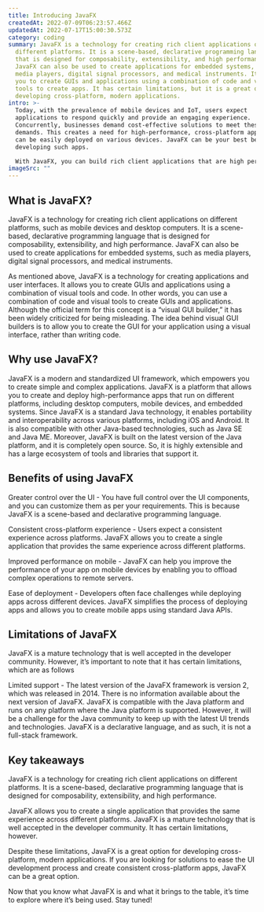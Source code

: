```yaml
---
title: Introducing JavaFX
createdAt: 2022-07-09T06:23:57.466Z
updatedAt: 2022-07-17T15:00:30.573Z
category: coding
summary: JavaFX is a technology for creating rich client applications on
  different platforms. It is a scene-based, declarative programming language
  that is designed for composability, extensibility, and high performance.
  JavaFX can also be used to create applications for embedded systems, such as
  media players, digital signal processors, and medical instruments. It allows
  you to create GUIs and applications using a combination of code and visual
  tools to create apps. It has certain limitations, but it is a great option for
  developing cross-platform, modern applications.
intro: >-
  Today, with the prevalence of mobile devices and IoT, users expect
  applications to respond quickly and provide an engaging experience.
  Concurrently, businesses demand cost-effective solutions to meet these
  demands. This creates a need for high-performance, cross-platform apps that
  can be easily deployed on various devices. JavaFX can be your best bet for
  developing such apps.

  With JavaFX, you can build rich client applications that are high performing, responsive, and have a natural user interface (NUI). In this post, we will explain what JavaFX is and what it brings to the table. We will also see some examples of where this technology is being used. If you’re interested in learning more about its benefits and implementation details, keep reading!
imageSrc: ""
---
```


## What is JavaFX?

JavaFX is a technology for creating rich client applications on different platforms, such as mobile devices and desktop computers. It is a scene-based, declarative programming language that is designed for composability, extensibility, and high performance.
JavaFX can also be used to create applications for embedded systems, such as media players, digital signal processors, and medical instruments.

As mentioned above, JavaFX is a technology for creating applications and user interfaces. It allows you to create GUIs and applications using a combination of visual tools and code. In other words, you can use a combination of code and visual tools to create GUIs and applications.
Although the official term for this concept is a “visual GUI builder,” it has been widely criticized for being misleading. The idea behind visual GUI builders is to allow you to create the GUI for your application using a visual interface, rather than writing code.

## Why use JavaFX?

JavaFX is a modern and standardized UI framework, which empowers you to create simple and complex applications. JavaFX is a platform that allows you to create and deploy high-performance apps that run on different platforms, including desktop computers, mobile devices, and embedded systems.
Since JavaFX is a standard Java technology, it enables portability and interoperability across various platforms, including iOS and Android. It is also compatible with other Java-based technologies, such as Java SE and Java ME.
Moreover, JavaFX is built on the latest version of the Java platform, and it is completely open source. So, it is highly extensible and has a large ecosystem of tools and libraries that support it.

## Benefits of using JavaFX

Greater control over the UI - You have full control over the UI components, and you can customize them as per your requirements. This is because JavaFX is a scene-based and declarative programming language.

Consistent cross-platform experience - Users expect a consistent experience across platforms. JavaFX allows you to create a single application that provides the same experience across different platforms.

Improved performance on mobile - JavaFX can help you improve the performance of your app on mobile devices by enabling you to offload complex operations to remote servers.

Ease of deployment - Developers often face challenges while deploying apps across different devices. JavaFX simplifies the process of deploying apps and allows you to create mobile apps using standard Java APIs.

## Limitations of JavaFX

JavaFX is a mature technology that is well accepted in the developer community. However, it’s important to note that it has certain limitations, which are as follows

Limited support - The latest version of the JavaFX framework is version 2, which was released in 2014. There is no information available about the next version of JavaFX.
JavaFX is compatible with the Java platform and runs on any platform where the Java platform is supported. However, it will be a challenge for the Java community to keep up with the latest UI trends and technologies.
JavaFX is a declarative language, and as such, it is not a full-stack framework.

## Key takeaways

JavaFX is a technology for creating rich client applications on different platforms. It is a scene-based, declarative programming language that is designed for composability, extensibility, and high performance.

JavaFX allows you to create a single application that provides the same experience across different platforms. JavaFX is a mature technology that is well accepted in the developer community. It has certain limitations, however.

Despite these limitations, JavaFX is a great option for developing cross-platform, modern applications. If you are looking for solutions to ease the UI development process and create consistent cross-platform apps, JavaFX can be a great option.

Now that you know what JavaFX is and what it brings to the table, it’s time to explore where it’s being used. Stay tuned!
